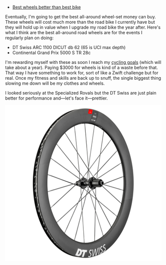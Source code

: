 - [Best wheels better than best bike](Best%20wheels%20better%20than%20best%20bike.md)

Eventually, I'm going to get the best all-around wheel-set money can buy. These wheels will cost much more than the road bike I currently have but they will hold up in value when I upgrade my road bike the year after. Here's what I think are the best all-around road wheels are for the events I regularly plan on doing:

- DT Swiss ARC 1100 DICUT db 62 (65 is UCI max depth)
- Continental Grand Prix 5000 S TR 28c

I'm rewarding myself with these as soon I reach my [cycling goals](Cycling%20goals.md) (which will take about a year). Paying $3000 for wheels is kind of a waste before that. That way I have something to work for, sort of like a Zwift challenge but for real. Once my fitness and skills are back up to snuff, the single biggest thing slowing me down will be my clothes and wheels.

I looked seriously at the Specialized Rovals but the DT Swiss are just plain better for performance and—let's face it—prettier.

![](dtswiss-arc-1100.jpg)